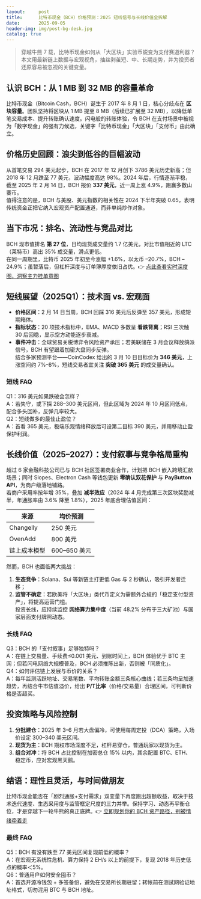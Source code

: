 ```yaml
---
layout:     post
title:      比特币现金（BCH）价格预测：2025 短线信号与长线价值全拆解
date:       2025-09-05
header-img: img/post-bg-desk.jpg
catalog: true
---
```


> 穿越牛熊 7 载，比特币现金如何从「大区块」实验币蜕变为支付赛道利器？本文用最新链上数据与宏观视角，抽丝剥茧短、中、长期走势，并为投资者还原容易被忽视的关键变量。

## 认识 BCH：从 1 MB 到 32 MB 的容量革命
比特币现金（Bitcoin Cash，BCH）诞生于 2017 年 8 月 1 日，核心分歧点在 **区块容量**。团队坚持将区块从 1 MB 提至 8 MB（后续已扩展至 32 MB），以降低单笔交易成本、提升转账确认速度。闪电般的转账体验，令 BCH 在支付场景中被视为「数字现金」的强有力候选，关键字「比特币现金」「大区块」「支付币」由此确立。

## 价格历史回顾：浪尖到低谷的巨幅波动
从首笔交易 294 美元起步，BCH 在 2017 年 12 月创下 3786 美元历史新高；但 2018 年 12 月跌至 77 美元，波动幅度高达 98%。2024 年后，行情逐渐平稳，截至 2025 年 2 月 14 日，BCH 报价 **337 美元**，近一周上涨 4.9%，跑赢多数山寨币。  
值得注意的是，BCH 与美股、美元指数的相关性在 2024 下半年突破 0.65，表明传统资金正把它纳入宏观资产配置通道，而非单纯炒作对象。

## 当下市况：排名、流动性与竞品对比
BCH 现市值排名 **第 27 位**，日均现货成交量约 1.7 亿美元，对比市值相近的 LTC（莱特币）高出 35% 成交量，滑点更低。  
在同一周期里，比特币 2025 年初至今涨幅 +1.6%，以太币 –20.7%，BCH –24.9%；虽暂落后，但杠杆深度与订单簿厚度依旧占优。👉 [点此查看实时深度图，洞察主力挂单意图](https://okxdog.com/)

## 短线展望（2025Q1）：技术面 vs. 宏观面
- **价格区间**：2 月 14 日当周，BCH 回踩 316 美元后反弹至 357 美元，形成短期箱体。
- **指标状态**：20 项技术指标中，EMA、MACD 多数呈 **看跌背离**；RSI 三次触 30 后回稳，显示空方动能逐步衰减。
- **事件冲击**：全球贸易关税博弈令风险资产承压；若美联储在 3 月会议释放鸽派信号，BCH 有望跟着加密大盘同步反弹。  
结合多家预测平台——CoinCodex 给出的 3 月 10 日目标价为 **346 美元**，上涨空间约 7%–8%，短线交易者宜关注 **突破 365 美元** 的成交量确认。

### 短线 FAQ
Q1：316 美元如果跌破会怎样？  
A：若失守，或下探 288–300 美元区间，但此区域为 2024 年 10 月区间低点，配合多头回补，反弹几率较大。  
Q2：短线做多的最佳止盈位？  
A：首看 365 美元，极端乐观情绪释放后可设第二目标 390 美元，并用移动止盈保护利润。

## 长线价值（2025–2027）：支付叙事与竞争格局重构
超过 6 家金融科技公司已与 BCH 社区签署商业合作，计划把 BCH 嵌入跨境汇款场景；同时 Slopes、Electron Cash 等钱包更新 **零确认双花保护** 与 **PayButton API**，为商户级落地铺路。  
若商户采用率按年增 35%，叠加 **减半效应**（2024 年 4 月完成第三次区块奖励减半，年通胀率由 3.6% 降至 1.8%），2025 年底合理估值区间：

| 来源 | 均价预测 |
|---|---|
| Changelly | 250 美元 |
| OvenAdd | 800 美元 |
| 链上成本模型 | 600–650 美元 |

然而，BCH 也面临两大挑战：  
1. **生态竞争**：Solana、Sui 等新链主打更低 Gas 与 2 秒确认，吸引开发者迁移；  
2. **监管不确定**：若欧美将「大区块」类代币定义为需额外合规的「稳定支付型资产」，将提高运营门槛。  
投资长线，应持续监控 **网络算力集中度**（当前 48.2% 分布于三大矿池）与国家层面支付牌照动态。

### 长线 FAQ
Q3：BCH 的「支付叙事」足够独特吗？  
A：在链上交易量、手续费≤0.001 美元、到账时间上，BCH 体验优于 BTC 主网；但若闪电网络大规模普及，BCH 必须推陈出新，否则被「同质化」。  
Q4：如何评估链上发展与币价的关系？  
A：每年监测活跃地址、交易笔数、平均转账金额三条核心曲线；若三条均呈加速趋势，再结合牛市估值溢价，给出 **P/T比率**（价格/交易量）合理区间，可判断价格是否超买。

## 投资策略与风险控制
1. **分批建仓**：2025 年 3–6 月若大盘偏冷，可使用每周定投（DCA）策略，入场价设定 300–340 美元区间。  
2. **现货为主**：BCH 期权市场深度不足，杠杆易穿仓，普通玩家以现货为主。  
3. **组合对冲**：将 BCH 占比控制在加密总仓 15% 以内，其余配置 BTC、ETH、稳定币，应对宏观黑天鹅。  

## 结语：理性且灵活，与时间做朋友
比特币现金能否在「剧烈通胀+支付需求」双变量下再度跑出超额收益，取决于技术迭代速度、生态采用度与监管框定尺度的三力并举。保持学习、动态再平衡仓位，才是穿越下一轮牛熊的真正底牌。👉 [立即规划你的 BCH 资产路径，别被情绪牵着走](https://okxdog.com/)

### 最终 FAQ
Q5：BCH 有没有跌至 77 美元区间复现前低的概率？  
A：在宏观无系统性危机、算力保持 2 EH/s 以上的前提下，复现 2018 年历史低点的概率＜5%。  
Q6：普通用户如何安全囤币？  
A：首选开源冷钱包 + 多签备份，避免在交易所长期驻留；转帐前在测试网验证地址格式，切勿混用 BTC 与 BCH 地址。